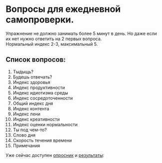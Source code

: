 <h1>Вопросы для ежедневной самопроверки.</h1>
Упражнение не должно занимать более 5 минут в день. Но даже если их нет нужно ответить на 2 первых вопроса.
<br>
Нормальный индекс 2-3, максимальный 5.
<h2>Список вопросов:</h2>
<ol>
  <li>Тыдыщь?</li>
  <li>Будешь отвечать?</li>
  <li>Индекс здоровья</li>
  <li>Индекс продуктивности</li>
  <li>Индекс идиотизма среды</li>
  <li>Индекс сосредоточенности</li>
  <li>Общий индекс дня</li>
  <li>Индекс контента</li>
  <li>Индекс лени</li>
  <li>Индекс креативности</li>
  <li>Индекс оценки нормальности</li>
  <li>Ты под чем-то?</li>
  <li>Слово дня</li>
  <li>Скорость течения времени</li>
  <li>Примечания</li>
</ol>

Уже сейчас доступен [опросник](https://docs.google.com/forms/d/e/1FAIpQLSek3DAHKCo7UgB0b6TgbqkmbCd1Rd8g2o9E2D0DYlTeldaciw/viewform) и [результаты](https://docs.google.com/spreadsheets/d/1fBrM-wzlJaHw41NQe9bgefTgyqSioNBS0GA_BOBap7o/pubhtml):

